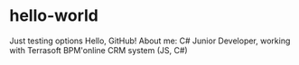 # hello-world
Just testing options
Hello, GitHub!
About me: C# Junior Developer, working with Terrasoft BPM'online CRM system (JS, C#)
